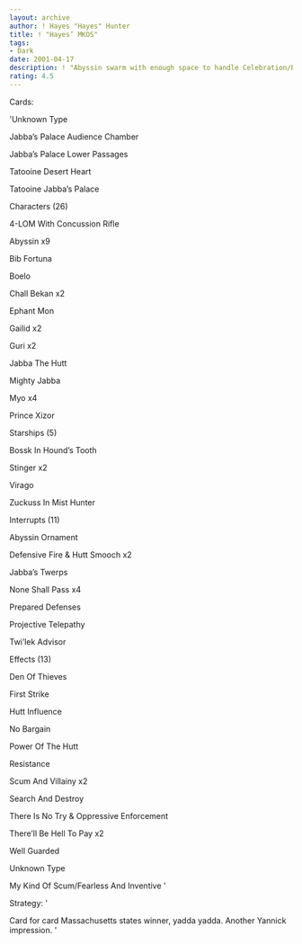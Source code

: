 ```yaml
---
layout: archive
author: ! Hayes "Hayes" Hunter
title: ! "Hayes’ MKOS"
tags:
- Dark
date: 2001-04-17
description: ! "Abyssin swarm with enough space to handle Celebration/Battle Plan/Menace Fades."
rating: 4.5
---
```

Cards: 

'Unknown Type

Jabba’s Palace Audience Chamber 

Jabba’s Palace Lower Passages 

Tatooine Desert Heart 

Tatooine Jabba’s Palace 


Characters (26)

4-LOM With Concussion Rifle 

Abyssin  x9

Bib Fortuna 

Boelo 

Chall Bekan  x2

Ephant Mon 

Gailid  x2

Guri  x2

Jabba The Hutt 

Mighty Jabba 

Myo  x4

Prince Xizor 


Starships (5)

Bossk In Hound’s Tooth 

Stinger  x2

Virago 

Zuckuss In Mist Hunter 


Interrupts (11)

Abyssin Ornament 

Defensive Fire & Hutt Smooch  x2

Jabba’s Twerps 

None Shall Pass  x4

Prepared Defenses 

Projective Telepathy 

Twi’lek Advisor 


Effects (13)

Den Of Thieves 

First Strike 

Hutt Influence 

No Bargain 

Power Of The Hutt 

Resistance 

Scum And Villainy  x2

Search And Destroy 

There Is No Try & Oppressive Enforcement 

There’ll Be Hell To Pay  x2

Well Guarded 


Unknown Type

My Kind Of Scum/Fearless And Inventive  '

Strategy: '

Card for card Massachusetts states winner, yadda yadda.  Another Yannick impression. '